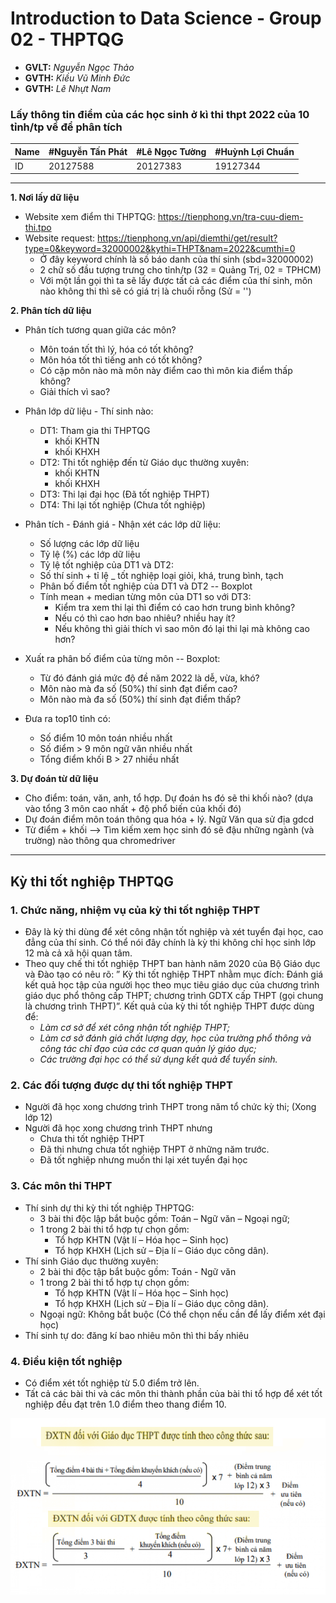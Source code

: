 # Introduction to Data Science - Group 02 - THPTQG

- **GVLT:** 	*Nguyễn Ngọc Thảo*
- **GVTH:**   *Kiều Vũ Minh Đức*
- **GVTH:**   *Lê Nhựt Nam*

### Lấy thông tin điểm của các học sinh ở kì thi thpt 2022 của 10 tỉnh/tp về để phân tích

Name | #Nguyễn Tấn Phát | #Lê Ngọc Tường | #Huỳnh Lợi Chuẩn 
--- | --- | --- | --- 
ID | 20127588 | 20127383 | 19127344 
------------------------------------------------------------------------------------
**1. Nơi lấy dữ liệu**
- Website xem điểm thi THPTQG: https://tienphong.vn/tra-cuu-diem-thi.tpo
- Website request: https://tienphong.vn/api/diemthi/get/result?type=0&keyword=32000002&kythi=THPT&nam=2022&cumthi=0
    - Ở đây keyword chính là số báo danh của thí sinh (sbd=32000002)
    - 2 chữ số đầu tượng trưng cho tỉnh/tp (32 = Quảng Trị, 02 = TPHCM)
    - Với một lần gọi thì ta sẽ lấy được tất cả các điểm của thí sinh, môn nào không thi thì sẽ có giá trị là chuối rỗng (Sử = '')
    
**2. Phân tích dữ liệu**

- Phân tích tương quan giữa các môn? 
    - Môn toán tốt thì lý, hóa có tốt không? 
    - Môn hóa tốt thì tiếng anh có tốt không?
    - Có cặp môn nào mà môn này điểm cao thì môn kia điểm thấp không?
    - Giải thích vì sao?

- Phân lớp dữ liệu - Thí sinh nào:
    - DT1: Tham gia thi THPTQG
        - khối KHTN
        - khối KHXH
    - DT2: Thi tốt nghiệp đến từ Giáo dục thường xuyên:
        - khối KHTN
        - khối KHXH
    - DT3: Thi lại đại học (Đã tốt nghiệp THPT)
    - DT4: Thi lại tốt nghiệp (Chưa tốt nghiệp)

- Phân tích - Đánh giá - Nhận xét các lớp dữ liệu:
    - Số lượng các lớp dữ liệu
    - Tỷ lệ (%) các lớp dữ liệu
    - Tỷ lệ tốt nghiệp của DT1 và DT2:
    - Số thí sinh + tỉ lệ _ tốt nghiệp loại giỏi, khá, trung bình, tạch
    - Phân bố điểm tốt nghiệp của DT1 và DT2 -- Boxplot
    - Tính mean + median từng môn của DT1 so với DT3:
        - Kiểm tra xem thi lại thì điểm có cao hơn trung bình không?
        - Nếu có thì cao hơn bao nhiêu? nhiều hay ít?
        - Nếu không thì giải thích vì sao môn đó lại thi lại mà không cao hơn?

- Xuất ra phân bố điểm của từng môn -- Boxplot: 
    - Từ đó đánh giá mức độ đề năm 2022 là dễ, vừa, khó?
    - Môn nào mà đa số (50%) thí sinh đạt điểm cao?
    - Môn nào mà đa số (50%) thí sinh đạt điểm thấp?
    
- Đưa ra top10 tỉnh có:
    - Số điểm 10 môn toán nhiều nhất
    - Số điểm > 9 môn ngữ văn nhiều nhất
    - Tổng điểm khối B > 27 nhiều nhất


**3. Dự đoán từ dữ liệu**
- Cho điểm: toán, văn, anh, tổ hợp. Dự đoán hs đó sẽ thi khối nào? (dựa vào tổng 3 môn cao nhất + độ phổ biến của khối đó)
- Dự đoán điểm môn toán thông qua hóa + lý. Ngữ Văn qua sử địa gdcd
- Từ điểm + khối --> Tìm kiếm xem học sinh đó sẽ đậu những ngành (và trường) nào thông qua chromedriver

------------------------------------------------------------------------------------
## Kỳ thi tốt nghiệp THPTQG
### 1. Chức năng, nhiệm vụ của kỳ thi tốt nghiệp THPT
- Đây là kỳ thi dùng để xét công nhận tốt nghiệp và xét tuyển đại học, cao đẳng của thí sinh. Có thể nói đây chính là kỳ thi không chỉ học sinh lớp 12 mà cả xã hội quan tâm.
- Theo quy chế thi tốt nghiệp THPT ban hành năm 2020 của Bộ Giáo dục và Đào tạo có nêu rõ: ” Kỳ thi tốt nghiệp THPT nhằm mục đích: Đánh giá kết quả học tập của người học theo mục tiêu giáo dục của chương trình giáo dục phổ thông cấp THPT; chương trình GDTX cấp THPT (gọi chung là chương trình THPT)”. Kết quả của kỳ thi tốt nghiệp THPT được dùng để:
    - *Làm cơ sở để xét công nhận tốt nghiệp THPT;*
    - *Làm cơ sở đánh giá chất lượng dạy, học của trường phổ thông và công tác chỉ đạo của các cơ quan quản lý giáo dục;*
    - *Các trường đại học có thể sử dụng kết quả để tuyển sinh.*

### 2. Các đối tượng được dự thi tốt nghiệp THPT
- Người đã học xong chương trình THPT trong năm tổ chức kỳ thi; (Xong lớp 12)
- Người đã học xong chương trình THPT nhưng 
    - Chưa thi tốt nghiệp THPT 
    - Đã thi nhưng chưa tốt nghiệp THPT ở những năm trước.
    - Đã tốt nghiệp nhưng muốn thi lại xét tuyển đại học


### 3. Các môn thi THPT
- Thí sinh dự thi kỳ thi tốt nghiệp THPTQG:
    - 3 bài thi độc lập bắt buộc gồm: Toán – Ngữ văn – Ngoại ngữ;
    - 1 trong 2 bài thi tổ hợp tự chọn gồm: 
        - Tổ hợp KHTN (Vật lí – Hóa học – Sinh học) 
        - Tổ hợp KHXH (Lịch sử – Địa lí – Giáo dục công dân).
- Thí sinh Giáo dục thường xuyên:
    - 2 bài thi độc tập bắt buộc gồm: Toán - Ngữ văn
    - 1 trong 2 bài thi tổ hợp tự chọn gồm: 
        - Tổ hợp KHTN (Vật lí – Hóa học – Sinh học) 
        - Tổ hợp KHXH (Lịch sử – Địa lí – Giáo dục công dân).
    - Ngoại ngữ: Không bắt buộc (Có thể chọn nếu cần để lấy điểm xét đại học)
- Thí sinh tự do: đăng kí bao nhiêu môn thì thi bấy nhiêu

### 4. Điều kiện tốt nghiệp
- Có điểm xét tốt nghiệp từ 5.0 điểm trở lên.
- Tất cả các bài thi và các môn thi thành phần của bài thi tổ hợp để xét tốt nghiệp đều đạt trên 1.0 điểm theo thang điểm 10.
<img src = ".\image\cong-thuc-tinh-diem-thi-thpt.png">

